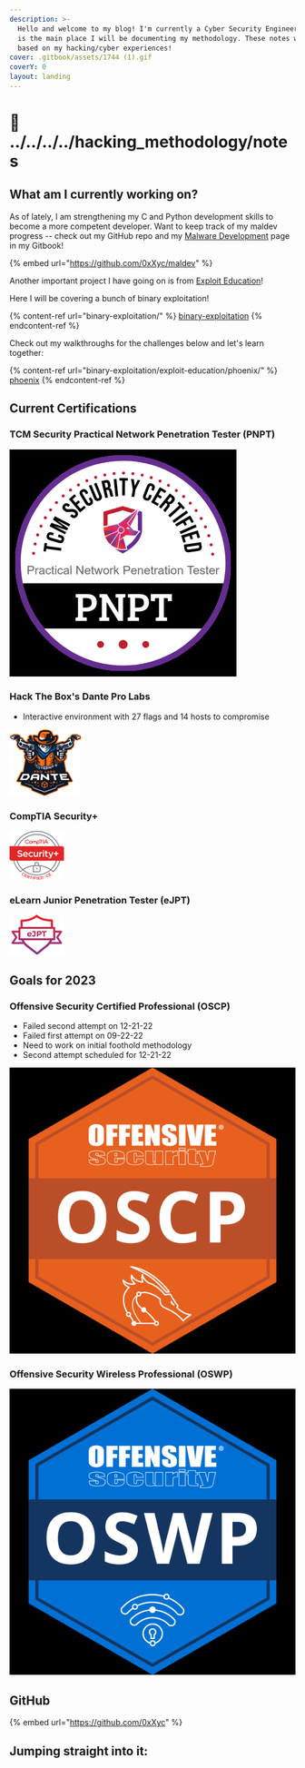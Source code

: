 ```yaml
---
description: >-
  Hello and welcome to my blog! I'm currently a Cyber Security Engineer and this
  is the main place I will be documenting my methodology. These notes will be
  based on my hacking/cyber experiences!
cover: .gitbook/assets/1744 (1).gif
coverY: 0
layout: landing
---
```


# 👀 ../../../../hacking\_methodology/notes

## What am I currently working on?

As of lately, I am strengthening my C and Python development skills to become a more competent developer. Want to keep track of my maldev progress -- check out my GitHub repo and my [Malware Development](malware-development/) page in my Gitbook!&#x20;

{% embed url="https://github.com/0xXyc/maldev" %}

Another important project I have going on is from [Exploit Education](https://exploit.education/)!&#x20;

Here I will be covering a bunch of binary exploitation!&#x20;

{% content-ref url="binary-exploitation/" %}
[binary-exploitation](binary-exploitation/)
{% endcontent-ref %}

Check out my walkthroughs for the challenges below and let's learn together:

{% content-ref url="binary-exploitation/exploit-education/phoenix/" %}
[phoenix](binary-exploitation/exploit-education/phoenix/)
{% endcontent-ref %}

## Current Certifications

### TCM Security Practical Network Penetration Tester (PNPT)

![](<.gitbook/assets/image (1) (9) (1).png>)

### Hack The Box's Dante Pro Labs

* Interactive environment with 27 flags and 14 hosts to compromise

![](<.gitbook/assets/image (11) (1) (1).png>)

### CompTIA Security+

![](<.gitbook/assets/image (13) (4).png>)

### eLearn Junior Penetration Tester (eJPT)

<img src=".gitbook/assets/image (2) (6) (1).png" alt="" data-size="original">

## Goals for 2023

### Offensive Security Certified Professional (OSCP)

* Failed second attempt on 12-21-22
* Failed first attempt on 09-22-22
* Need to work on initial foothold methodology
* Second attempt scheduled for 12-21-22

<img src=".gitbook/assets/image (5) (1) (1) (1).png" alt="" data-size="original">

### Offensive Security Wireless Professional (OSWP)

![](<.gitbook/assets/image (2) (1) (1) (1) (1).png>)

## GitHub

{% embed url="https://github.com/0xXyc" %}

## Jumping straight into it:
